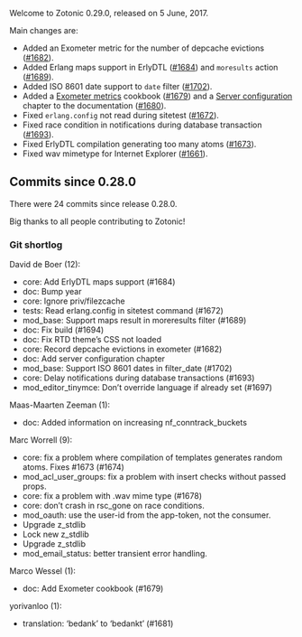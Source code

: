 Welcome to Zotonic 0.29.0, released on 5 June, 2017.

Main changes are:

*   Added an Exometer metric for the number of depcache evictions ([#1682](https://github.com/zotonic/zotonic/issues/1682)).
*   Added Erlang maps support in ErlyDTL ([#1684](https://github.com/zotonic/zotonic/issues/1684)) and `moresults` action ([#1689](https://github.com/zotonic/zotonic/issues/1689)).
*   Added ISO 8601 date support to `date` filter ([#1702](https://github.com/zotonic/zotonic/issues/1702)).
*   Added a [Exometer metrics](/id/doc_cookbook_exometer#cookbook-exometer) cookbook ([#1679](https://github.com/zotonic/zotonic/issues/1679)) and a [Server configuration](/id/doc_developerguide_deployment_server_configuration#guide-deployment-server-configuration) chapter to the documentation ([#1680](https://github.com/zotonic/zotonic/issues/1680)).
*   Fixed `erlang.config` not read during sitetest ([#1672](https://github.com/zotonic/zotonic/issues/1672)).
*   Fixed race condition in notifications during database transaction ([#1693](https://github.com/zotonic/zotonic/issues/1693)).
*   Fixed ErlyDTL compilation generating too many atoms ([#1673](https://github.com/zotonic/zotonic/issues/1673)).
*   Fixed wav mimetype for Internet Explorer ([#1661](https://github.com/zotonic/zotonic/issues/1661)).



Commits since 0.28.0
--------------------

There were 24 commits since release 0.28.0.

Big thanks to all people contributing to Zotonic!



### Git shortlog

David de Boer (12):

*   core: Add ErlyDTL maps support (#1684)
*   doc: Bump year
*   core: Ignore priv/filezcache
*   tests: Read erlang.config in sitetest command (#1672)
*   mod\_base: Support maps result in moreresults filter (#1689)
*   doc: Fix build (#1694)
*   doc: Fix RTD theme’s CSS not loaded
*   core: Record depcache evictions in exometer (#1682)
*   doc: Add server configuration chapter
*   mod\_base: Support ISO 8601 dates in filter\_date (#1702)
*   core: Delay notifications during database transactions (#1693)
*   mod\_editor\_tinymce: Don’t override language if already set (#1697)

Maas-Maarten Zeeman (1):

*   doc: Added information on increasing nf\_conntrack\_buckets

Marc Worrell (9):

*   core: fix a problem where compilation of templates generates random atoms. Fixes #1673 (#1674)
*   mod\_acl\_user\_groups: fix a problem with insert checks without passed props.
*   core: fix a problem with .wav mime type (#1678)
*   core: don’t crash in rsc\_gone on race conditions.
*   mod\_oauth: use the user-id from the app-token, not the consumer.
*   Upgrade z\_stdlib
*   Lock new z\_stdlib
*   Upgrade z\_stdlib
*   mod\_email\_status: better transient error handling.

Marco Wessel (1):

*   doc: Add Exometer cookbook (#1679)

yorivanloo (1):

*   translation: ‘bedank’ to ‘bedankt’ (#1681)